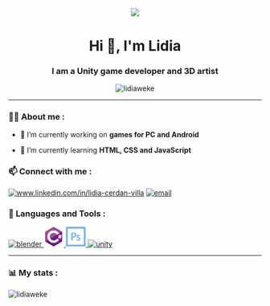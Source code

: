 <div id="header" align="center">
    <img src="https://tenor.com/es/view/peter-griffin-nails-nail-computer-keyboard-gif-7886259f" width="200" />
    <h1 align="center">Hi 👋, I'm Lidia</h1>
    <h3 align="center">I am a Unity game developer and 3D artist</h3>
    <p align="center"> <img src="https://komarev.com/ghpvc/?username=lidiaweke&label=Profile%20views&color=0e75b6&style=flat" alt="lidiaweke" /> </p>
</div>

---

### 👨‍💻 About me :

- 🔭 I’m currently working on **games for PC and Android**
 
- 🌱 I’m currently learning **HTML, CSS and JavaScript**


### 📫 Connect with me :
<p align="left">
<a href="https://linkedin.com/in/lidia-cerdan-villa" target="blank"><img align="center" src="https://raw.githubusercontent.com/rahuldkjain/github-profile-readme-generator/master/src/images/icons/Social/linked-in-alt.svg" alt="www.linkedin.com/in/lidia-cerdan-villa" height="30" width="40" /></a> <a href = "mailto: lidiagl1997@ehotmail.com"><img align="center" src="https://1000marcas.net/wp-content/uploads/2019/11/logo-Gmail-1.png" alt="email" height="30" width="40" /></a>
</p>


 ### 🔨 Languages and Tools :
  <p align="left"> <a href="https://www.blender.org/" target="_blank" rel="noreferrer"> <img src="https://download.blender.org/branding/community/blender_community_badge_white.svg" alt="blender" width="40" height="40"/> </a> <a href="https://www.w3schools.com/cs/" target="_blank" rel="noreferrer"> <img src="https://raw.githubusercontent.com/devicons/devicon/master/icons/csharp/csharp-original.svg" alt="csharp" width="40" height="40"/> </a> <a href="https://www.photoshop.com/en" target="_blank" rel="noreferrer"> <img src="https://raw.githubusercontent.com/devicons/devicon/master/icons/photoshop/photoshop-line.svg" alt="photoshop" width="40" height="40"/> </a> <a href="https://unity.com/" target="_blank" rel="noreferrer"> <img src="https://www.vectorlogo.zone/logos/unity3d/unity3d-icon.svg" alt="unity" width="40" height="40"/> </a> </p>

---

### 📊 My stats :

<p><img align="center" src="https://github-readme-stats.vercel.app/api/top-langs?username=lidiaweke&show_icons=true&locale=en&layout=compact" alt="lidiaweke" /></p>
